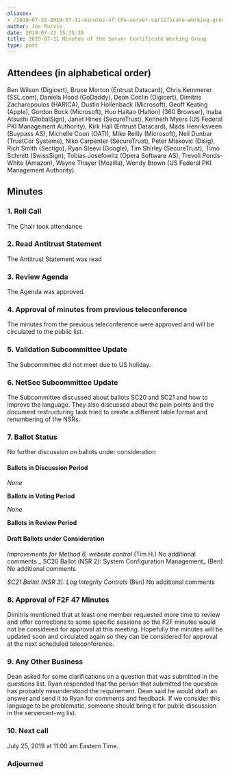 ```yaml
---
aliases:
- /2019-07-22-2019-07-11-minutes-of-the-server-certificate-working-group/
author: Jos Purvis
date: 2019-07-22 15:35:39
title: 2019-07-11 Minutes of the Server Certificate Working Group
type: post
---
```


## Attendees (in alphabetical order) 

Ben Wilson (Digicert), Bruce Morton (Entrust Datacard), Chris Kemmerer (SSL.com), Daniela Hood (GoDaddy), Dean Coclin (Digicert), Dimitris Zacharopoulos (HARICA), Dustin Hollenback (Microsoft), Geoff Keating (Apple), Gordon Bock (Microsoft), Huo Haitao (Halton) (360 Browser), Inaba Atsushi (GlobalSign), Janet Hines (SecureTrust), Kenneth Myers (US Federal PKI Management Authority), Kirk Hall (Entrust Datacard), Mads Henriksveen (Buypass AS), Michelle Coon (OATI), Mike Reilly (Microsoft), Neil Dunbar (TrustCor Systems), Niko Carpenter (SecureTrust), Peter Miskovic (Disig), Rich Smith (Sectigo), Ryan Sleevi (Google), Tim Shirley (SecureTrust), Timo Schmitt (SwissSign), Tobias Josefowitz (Opera Software AS), Trevoli Ponds-White (Amazon), Wayne Thayer (Mozilla), Wendy Brown (US Federal PKI Management Authority).

## Minutes



### 1. Roll Call



The Chair took attendance

### 2. Read Antitrust Statement



The Antitrust Statement was read

### 3. Review Agenda



The Agenda was approved.

### 4. Approval of minutes from previous teleconference 

The minutes from the previous teleconference were approved and will be circulated to the public list.

### 5. Validation Subcommittee Update



The Subcommittee did not meet due to US holiday.

### 6. NetSec Subcommittee Update 

The Subcommittee discussed about ballots SC20 and SC21 and how to improve the language. They also discussed about the pain points and the document restructuring task tried to create a different table format and renumbering of the NSRs.

### 7. Ballot Status 

No further discussion on ballots under consideration

#### Ballots in Discussion Period



_None_

**Ballots in Voting Period**

_None_

**Ballots in Review Period**

#### Draft Ballots under Consideration



_Improvements for Method 6, website control_ (Tim H.)
No additional comments
\_
SC20 Ballot (NSR 2): System Configuration Management\_ (Ben)
No additional comments

_SC21 Ballot (NSR 3): Log Integrity Controls_ (Ben)
No additional comments

### 8. Approval of F2F 47 Minutes 

Dimitris mentioned that at least one member requested more time to review and offer corrections to some specific sessions so the F2F minutes would not be considered for approval at this meeting. Hopefully the minutes will be updated soon and circulated again so they can be considered for approval at the next scheduled teleconference.

### 9. Any Other Business 

Dean asked for some clarifications on a question that was submitted in the questions list. Ryan responded that the person that submitted the question has probably misunderstood the requirement. Dean said he would draft an answer and send it to Ryan for comments and feedback. If we consider this language to be problematic, someone should bring it for public discussion in the servercert-wg list.

### 10. Next call 

July 25, 2019 at 11:00 am Eastern Time.

### Adjourned